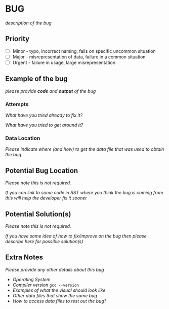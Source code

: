 # BUG 

*description of the bug*

## Priority

- [ ] Minor - typo, incorrect naming, fails on specific uncommon situation
- [ ] Major - misrepresentation of data, failure in a common situation 
- [ ] Urgent - failure in usage, large misrepresentation

## Example of the bug 

*please provide **code** and **output** of the bug*

### Attempts

*What have you tried already to fix it?*

*What have you tried to get around it?*

### Data Location

*Please indicate where (and how) to get the data file that was used to obtain the bug.*

## Potential Bug Location 

*Please note this is not required.*

*If you can link to some code in RST where you think the bug is coming from this will help the developer fix it sooner* 

## Potential Solution(s)

*Please note this is not required.*

*If you have some idea of how to fix/improve on the bug then please describe here for possible solution(s)*

## Extra Notes

*Please provide any other details about this bug*
- *Operating System*
- *Compiler version* `gcc --version`
- *Examples of what the visual should look like*
- *Other data files that show the same bug*
- *How to access data files to test out the bug?*
